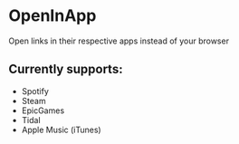 # OpenInApp

Open links in their respective apps instead of your browser

## Currently supports:

-   Spotify
-   Steam
-   EpicGames
-   Tidal
-   Apple Music (iTunes)
